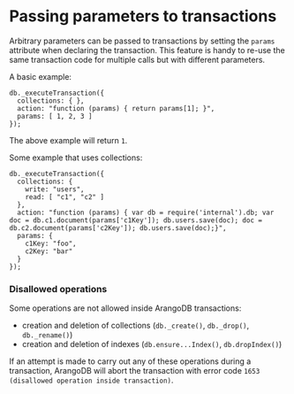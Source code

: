 <a name="passing_parameters_to_transactions"></a>
# Passing parameters to transactions

Arbitrary parameters can be passed to transactions by setting the `params` 
attribute when declaring the transaction. This feature is handy to re-use the
same transaction code for multiple calls but with different parameters.

A basic example:

    db._executeTransaction({
      collections: { },
      action: "function (params) { return params[1]; }",
      params: [ 1, 2, 3 ]
    });

The above example will return `1`.

Some example that uses collections:

    db._executeTransaction({
      collections: { 
        write: "users",
        read: [ "c1", "c2" ]
      },
      action: "function (params) { var db = require('internal').db; var doc = db.c1.document(params['c1Key']); db.users.save(doc); doc = db.c2.document(params['c2Key']); db.users.save(doc);}", 
      params: { 
        c1Key: "foo", 
        c2Key: "bar" 
      }
    });

<a name="disallowed_operations"></a>
### Disallowed operations

Some operations are not allowed inside ArangoDB transactions:
- creation and deletion of collections (`db._create()`, `db._drop()`, `db._rename()`)
- creation and deletion of indexes (`db.ensure...Index()`, `db.dropIndex()`)

If an attempt is made to carry out any of these operations during a transaction,
ArangoDB will abort the transaction with error code `1653 (disallowed operation inside
transaction)`.

